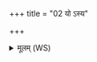 +++
title = "02 यो ऽस्य"

+++
<details><summary>मूलम् (WS)</summary>

यो ऽस्य द्वितीयः प्राणः प्रौढो नामा सोसावादित्यः ।  
यो ऽस्य तृतीयः प्राणो ऽभ्यूढो नामासौ स चन्द्रमाः ॥ २ ॥
</details>